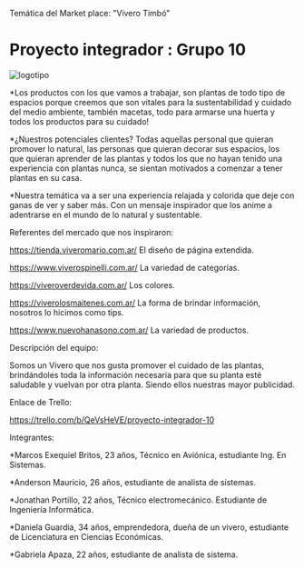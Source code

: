 Temática del Market place:  "Vivero Timbó"

# Proyecto integrador : Grupo 10
![logotipo](ProyectoIntegradorVivero\Desing\Logo.jpg)


*Los productos con los que vamos a trabajar, son plantas de todo tipo de espacios porque creemos que son vitales para la sustentabilidad y cuidado del medio ambiente, también macetas, todo para armarse una huerta y todos los productos para su cuidado! 

*¿Nuestros potenciales clientes? Todas aquellas personal que quieran promover lo natural, las personas que quieran decorar sus espacios, los que quieran aprender de las plantas y todos los que no hayan tenido una
experiencia con plantas nunca, se sientan motivados a comenzar a tener plantas en su casa.

*Nuestra temática va a ser una experiencia relajada y colorida que deje con ganas de ver y saber más. Con un mensaje inspirador que los anime a adentrarse en el mundo de lo natural y sustentable.

Referentes del mercado que nos inspiraron:

https://tienda.viveromario.com.ar/ El diseño de página extendida.

https://www.viverospinelli.com.ar/ La variedad de categorías.

https://viveroverdevida.com.ar/ Los colores.

https://viverolosmaitenes.com.ar/ La forma de brindar información, nosotros lo hicimos como tips.

https://www.nuevohanasono.com.ar/ La variedad de productos.


Descripción del equipo:

Somos un Vivero que nos gusta promover el cuidado de las plantas, brindándoles toda la información necesaria para que su planta esté saludable y vuelvan por otra planta. Siendo ellos nuestras mayor publicidad.

Enlace de Trello:

https://trello.com/b/QeVsHeVE/proyecto-integrador-10

Integrantes:

*Marcos Exequiel Britos, 23 años, Técnico en Aviónica, estudiante Ing. En Sistemas.

*Anderson Mauricio, 26 años, estudiante de analista de sistemas.

*Jonathan Portillo, 22 años, Técnico electromecánico. Estudiante de Ingeniería Informática.

*Daniela Guardia, 34 años, emprendedora, dueña de un vivero, estudiante de Licenciatura en Ciencias Económicas.

*Gabriela Apaza, 22 años, estudiante de analista de sistema.






